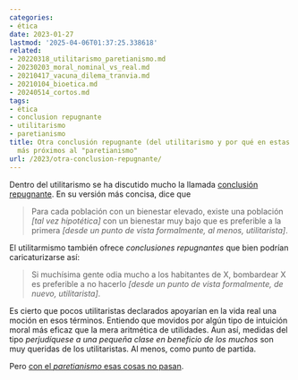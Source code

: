 ```yaml
---
categories:
- ética
date: 2023-01-27
lastmod: '2025-04-06T01:37:25.338618'
related:
- 20220318_utilitarismo_paretianismo.md
- 20230203_moral_nominal_vs_real.md
- 20210417_vacuna_dilema_tranvia.md
- 20210104_bioetica.md
- 20240514_cortos.md
tags:
- ética
- conclusion repugnante
- utilitarismo
- paretianismo
title: Otra conclusión repugnante (del utilitarismo y por qué en estas páginas estamos
  más próximos al "paretianismo"
url: /2023/otra-conclusion-repugnante/
---
```


Dentro del utilitarismo se ha discutido mucho la llamada
[conclusión repugnante](https://en.wikipedia.org/wiki/Mere_addition_paradox).
En su versión más concisa, dice que

> Para cada población con un bienestar elevado, existe una población _[tal vez hipotética]_ con un bienestar muy bajo que es preferible a la primera _[desde un punto de vista formalmente, al menos, utilitarista]_.

El utilitarmismo también ofrece _conclusiones repugnantes_ que bien podrían caricaturizarse así:

> Si muchísima gente odia mucho a los habitantes de X, bombardear X es preferible a no hacerlo _[desde un punto de vista formalmente, de nuevo, utilitarista]_.

Es cierto que pocos utilitaristas declarados apoyarían en la vida real una moción en esos términos. Entiendo que movidos por algún tipo de intuición moral más eficaz que la mera aritmética de utilidades. Aun así, medidas del tipo _perjudíquese a una pequeña clase en beneficio de los muchos_ son muy queridas de los utilitaristas. Al menos, como punto de partida.

Pero [con el _paretianismo_ esas cosas no pasan](/2022/utilitarismo-paretianismo/).